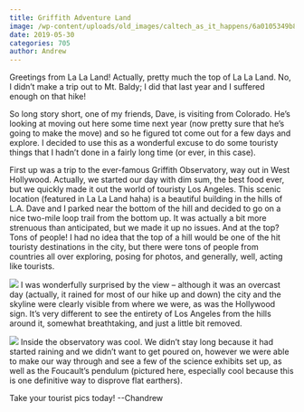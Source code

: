```yaml
---
title: Griffith Adventure Land
image: /wp-content/uploads/old_images/caltech_as_it_happens/6a0105349b8251970b0240a48a9acd200d.jpg
date: 2019-05-30
categories: 705
author: Andrew
---
```


Greetings from La La Land! Actually, pretty much the top of La La Land. No, I didn’t make a trip out to Mt. Baldy; I did that last year and I suffered enough on that hike!

So long story short, one of my friends, Dave, is visiting from Colorado. He’s looking at moving out here some time next year (now pretty sure that he’s going to make the move) and so he figured tot come out for a few days and explore. I decided to use this as a wonderful excuse to do some touristy things that I hadn’t done in a fairly long time (or ever, in this case).

First up was a trip to the ever-famous Griffith Observatory, way out in West Hollywood. Actually, we started our day with dim sum, the best food ever, but we quickly made it out the world of touristy Los Angeles. This scenic location (featured in La La Land haha) is a beautiful building in the hills of L.A. Dave and I parked near the bottom of the hill and decided to go on a nice two-mile loop trail from the bottom up. It was actually a bit more strenuous than anticipated, but we made it up no issues. And at the top? Tons of people! I had no idea that the top of a hill would be one of the hit touristy destinations in the city, but there were tons of people from countries all over exploring, posing for photos, and generally, well, acting like tourists.


![](/old_images/caltech_as_it_happens/6a0105349b8251970b0240a461439a200c.jpg)
I was wonderfully surprised by the view – although it was an overcast day (actually, it rained for most of our hike up and down) the city and the skyline were clearly visible from where we were, as was the Hollywood sign. It’s very different to see the entirety of Los Angeles from the hills around it, somewhat breathtaking, and just a little bit removed.


![](/old_images/caltech_as_it_happens/6a0105349b8251970b0240a4af1892200b.jpg)
Inside the observatory was cool. We didn’t stay long because it had started raining and we didn’t want to get poured on, however we were able to make our way through and see a few of the science exhibits set up, as well as the Foucault’s pendulum (pictured here, especially cool because this is one definitive way to disprove flat earthers).

Take your tourist pics today!
--Chandrew
